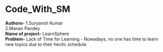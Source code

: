 # Code_With_SM
<b>Authors-</b> 1.Suryansh Kumar
<br>
        2.Manan Pandey
<br>
<b>Name of project-</b> LearnSphere
<br>
<b>Problem-</b> Lack of Time for Learning - Nowadays, no one has time to learn new topics due to their hectic schedule
<br>

